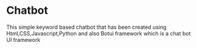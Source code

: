 # Chatbot

This simple keyword based chatbot that has been created using Html,CSS,Javascript,Python and also Botui framework which is a chat bot UI framework
